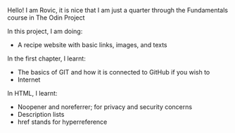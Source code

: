 Hello! I am Rovic, it is nice that I am just a quarter through the Fundamentals course in The Odin Project

In this project, I am doing:
- A recipe website with basic links, images, and texts

In the first chapter, I learnt:
- The basics of GIT and how it is connected to GitHub if you wish to
- Internet

In HTML, I learnt:
- Noopener and noreferrer; for privacy and security concerns
- Description lists
- href stands for hyperreference